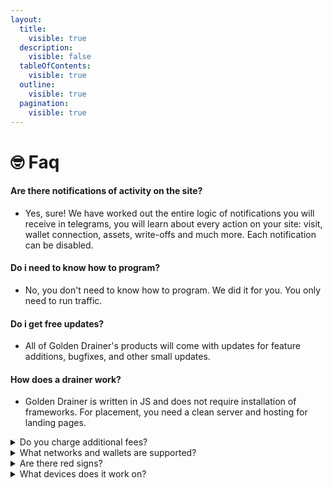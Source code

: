 ```yaml
---
layout:
  title:
    visible: true
  description:
    visible: false
  tableOfContents:
    visible: true
  outline:
    visible: true
  pagination:
    visible: true
---
```


# 🤓 Faq

####

#### Are there notifications of activity on the site?

* Yes, sure! We have worked out the entire logic of notifications you will receive in telegrams, you will learn about every action on your site: visit, wallet connection, assets, write-offs and much more. Each notification can be disabled.

#### Do i need to know how to program?

* No, you don't need to know how to program. We did it for you. You only need to run traffic.

#### Do i get free updates?

* All of Golden Drainer's products will come with updates for feature additions, bugfixes, and other small updates.

#### How does a drainer work?

* Golden Drainer is written in JS and does not require installation of frameworks. For placement, you need a clean server and hosting for landing pages.



<details>

<summary>Do you charge additional fees?</summary>

No, we do not charge any commissions.

</details>

<details>

<summary>What networks and wallets are supported?</summary>

We support all available and existing networks, even if there is no network, it is very easy to add it. Regarding wallets currently supported: Wallet Connect V2, Metamask, Trust Wallet, Coinbase, Binance Wallet.

</details>

<details>

<summary>Are there red signs?</summary>

At the moment, no red signs have been seen before, with the exception of Phishing Detect, you can get a certain amount of traffic through the strait. If such a problem appears, then simply change the domain.

</details>

<details>

<summary>What devices does it work on?</summary>

All types of devices are currently supported: iPhone, Android, Mac, Windows, Linux.

</details>
